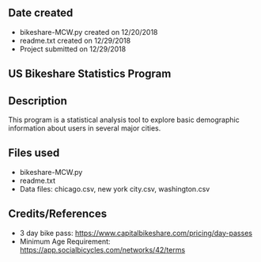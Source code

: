 ## Date created
* bikeshare-MCW.py created on 12/20/2018
* readme.txt created on 12/29/2018
* Project submitted on 12/29/2018

## US Bikeshare Statistics Program

## Description
This program is a statistical analysis tool to explore basic demographic information about users in several major cities.

## Files used
* bikeshare-MCW.py
* readme.txt
* Data files: chicago.csv, new york city.csv, washington.csv

## Credits/References
* 3 day bike pass: https://www.capitalbikeshare.com/pricing/day-passes
* Minimum Age Requirement: https://app.socialbicycles.com/networks/42/terms
